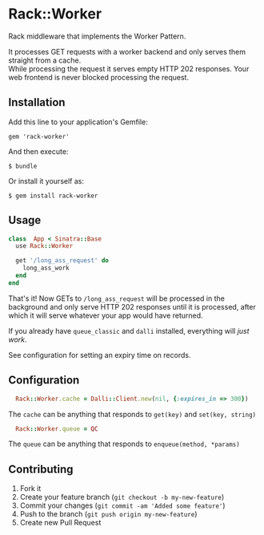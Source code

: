 # Rack::Worker

  Rack middleware that implements the Worker Pattern.

  It processes GET requests with a worker backend and only serves them straight from a cache.  
  While processing the request it serves empty HTTP 202 responses.
  Your web frontend is never blocked processing the request.

## Installation

Add this line to your application's Gemfile:

    gem 'rack-worker'

And then execute:

    $ bundle

Or install it yourself as:

    $ gem install rack-worker

## Usage

```ruby
class  App < Sinatra::Base
  use Rack::Worker

  get '/long_ass_request' do
    long_ass_work
  end
end
```

That's it! Now GETs to `/long_ass_request` will be processed in the background and only
serve HTTP 202 responses until it is processed, after which it will serve whatever your
app would have returned.

If you already have `queue_classic` and `dalli` installed, everything will *just work*.

See configuration for setting an expiry time on records.

## Configuration

```ruby
  Rack::Worker.cache = Dalli::Client.new(nil, {:expires_in => 300})
```
The `cache` can be anything that responds to `get(key)` and `set(key, string)`

```ruby
  Rack::Worker.queue = QC
```
The `queue` can be anything that responds to `enqueue(method, *params)` 


## Contributing

1. Fork it
2. Create your feature branch (`git checkout -b my-new-feature`)
3. Commit your changes (`git commit -am 'Added some feature'`)
4. Push to the branch (`git push origin my-new-feature`)
5. Create new Pull Request
